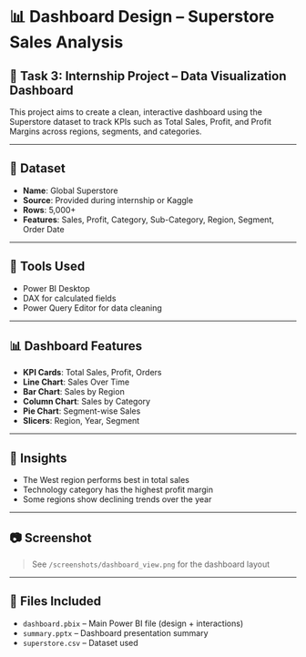 # 📊 Dashboard Design – Superstore Sales Analysis

## 🎯 Task 3: Internship Project – Data Visualization Dashboard

This project aims to create a clean, interactive dashboard using the Superstore dataset to track KPIs such as Total Sales, Profit, and Profit Margins across regions, segments, and categories.

---

## 📁 Dataset
- **Name**: Global Superstore
- **Source**: Provided during internship or Kaggle
- **Rows**: 5,000+
- **Features**: Sales, Profit, Category, Sub-Category, Region, Segment, Order Date

---

## 🔧 Tools Used
- Power BI Desktop
- DAX for calculated fields
- Power Query Editor for data cleaning

---

## 📊 Dashboard Features
- **KPI Cards**: Total Sales, Profit, Orders
- **Line Chart**: Sales Over Time
- **Bar Chart**: Sales by Region
- **Column Chart**: Sales by Category
- **Pie Chart**: Segment-wise Sales
- **Slicers**: Region, Year, Segment

---

## 🧠 Insights
- The West region performs best in total sales
- Technology category has the highest profit margin
- Some regions show declining trends over the year

---

## 📷 Screenshot

> See `/screenshots/dashboard_view.png` for the dashboard layout

---

## 📝 Files Included
- `dashboard.pbix` – Main Power BI file (design + interactions)
- `summary.pptx` – Dashboard presentation summary
- `superstore.csv` – Dataset used
